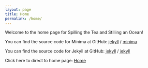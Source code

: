 ```yaml
---
layout: page
title: Home
permalink: /home/
---
```


Welcome to the home page for Spilling the Tea and Stilling an Ocean!

You can find the source code for Minima at GitHub:
[jekyll][jekyll-organization] /
[minima](https://github.com/jekyll/minima)

You can find the source code for Jekyll at GitHub:
[jekyll][jekyll-organization] /
[jekyll](https://github.com/jekyll/jekyll)


[jekyll-organization]: https://github.com/jekyll

Click here to direct to home page:
[Home](https://thicclab.github.io/docs/about/home)
